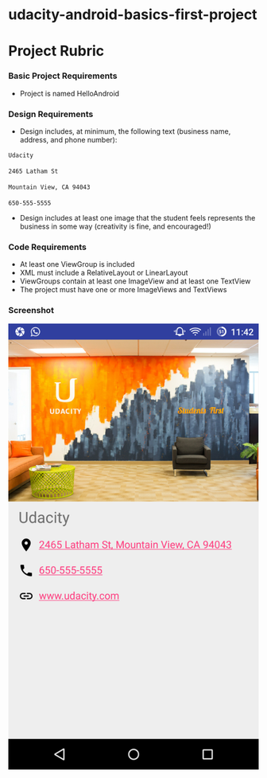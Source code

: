 # udacity-android-basics-first-project

# Project Rubric

### Basic Project Requirements
* Project is named HelloAndroid


### Design Requirements
* Design includes, at minimum, the following text (business name, address, and phone number):

```
Udacity

2465 Latham St

Mountain View, CA 94043

650-555-5555
```

* Design includes at least one image that the student feels represents the business in some way (creativity is fine, and encouraged!)

### Code Requirements

* At least one ViewGroup is included
* XML must include a RelativeLayout or LinearLayout
* ViewGroups contain at least one ImageView and at least one TextView
* The project must have one or more ImageViews and TextViews

### Screenshot

![Screenshot 1](https://github.com/YaMo97/udacity-android-basics-first-project/blob/master/pics/1.png)
